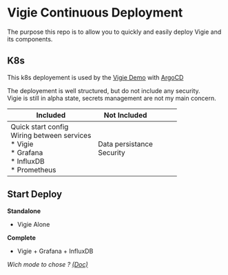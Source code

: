 # Vigie Continuous Deployment

The purpose this repo is to allow you to quickly and easily deploy Vigie and its components.

## K8s

This k8s deployement is used by the [Vigie Demo](https://vigie.dev/demo.html) with [ArgoCD](https://argoproj.github.io/argo-cd/)

The deployement is well structured, but do not include any security.  
Vigie is still in alpha state, secrets management are not my main concern.


| **Included**                                                                              | **Not Included**                  |   |   |   |
|-------------------------------------------------------------------------------------------|-----------------------------------|---|---|---|
| Quick start config<br>Wiring between services<br>  * Vigie<br>  * Grafana<br>  * InfluxDB <br> * Prometheus  | Data persistance<br>Security|   |   |   |

## Start Deploy

**Standalone**

* Vigie Alone

**Complete**

* Vigie + Grafana + InfluxDB

*Wich mode to chose ? [(Doc)](https://docs.vigie.dev/configuration/modes/)*
